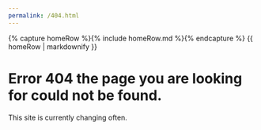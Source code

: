 ```yaml
---
permalink: /404.html
---
```


<body>
    {% capture homeRow %}{% include homeRow.md %}{% endcapture %}
    {{ homeRow | markdownify }}
</body>

# Error 404 the page you are looking for could not be found.

This site is currently changing often.
